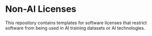 # Non-AI Licenses

This repository contains templates for software licenses that restrict software from being used in AI training datasets or AI technologies.
